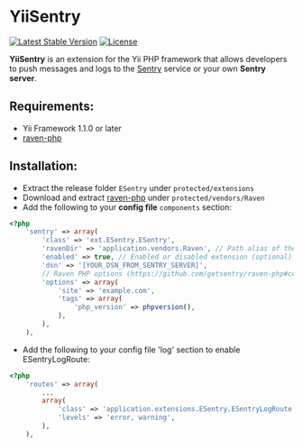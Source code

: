 # YiiSentry

[![Latest Stable Version](https://poser.pugx.org/dotzero/yii-sentry/version)](https://packagist.org/packages/dotzero/yii-sentry)
[![License](https://poser.pugx.org/dotzero/yii-sentry/license)](https://packagist.org/packages/dotzero/yii-sentry)

**YiiSentry** is an extension for the Yii PHP framework that allows developers to push messages and logs to the [Sentry](https://getsentry.com/) service or your own **Sentry server**.

## Requirements:

* Yii Framework 1.1.0 or later
* [raven-php](https://github.com/getsentry/raven-php)

## Installation:

- Extract the release folder `ESentry` under `protected/extensions`
- Download and extract [raven-php](https://github.com/getsentry/raven-php) under `protected/vendors/Raven`
- Add the following to your **config file** `components` section:

```php
<?php
    'sentry' => array(
        'class' => 'ext.ESentry.ESentry',
        'ravenDir' => 'application.vendors.Raven', // Path alias of the raven-php directory (optional)
        'enabled' => true, // Enabled or disabled extension (optional)
        'dsn' => '[YOUR_DSN_FROM_SENTRY_SERVER]',
        // Raven PHP options (https://github.com/getsentry/raven-php#configuration)
        'options' => array(
            'site' => 'example.com',
            'tags' => array(
                'php_version' => phpversion(),
            ),
        ),
    ),
```

- Add the following to your config file 'log' section to enable ESentryLogRoute:

```php
<?php
    'routes' => array(
        ...
        array(
            'class' => 'application.extensions.ESentry.ESentryLogRoute',
            'levels' => 'error, warning',
        ),
    ),
```
